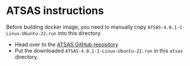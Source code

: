 # ATSAS instructions

Before building docker image, you need to manually copy `ATSAS-4.0.1-1-Linux-Ubuntu-22.run` into this directory.

- Head over to the [ATSAS GitHub repository](https://github.com/biosaxs-com/atsas-community/releases/download/atsas-4.0.1-1/ATSAS-4.0.1-1-Linux-Ubuntu-22.run)
- Put the downloaded `ATSAS-4.0.1-1-Linux-Ubuntu-22.run` in this `atsas` directory.
